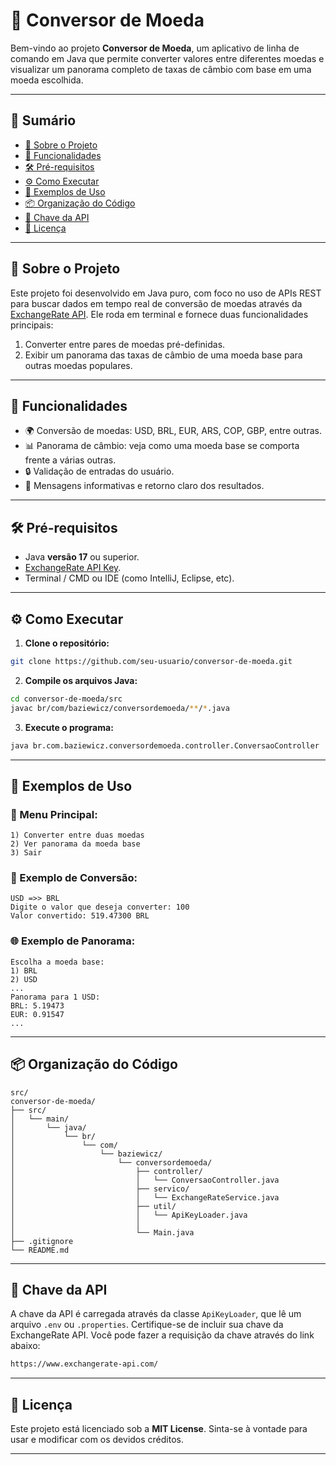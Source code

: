 # 💱 Conversor de Moeda

Bem-vindo ao projeto **Conversor de Moeda**, um aplicativo de linha de comando em Java que permite converter valores entre diferentes moedas e visualizar um panorama completo de taxas de câmbio com base em uma moeda escolhida.

---

## 📑 Sumário

- [📌 Sobre o Projeto](#-sobre-o-projeto)
- [🚀 Funcionalidades](#-funcionalidades)
- [🛠️ Pré-requisitos](#️-pré-requisitos)
- [⚙️ Como Executar](#️-como-executar)
- [🧪 Exemplos de Uso](#-exemplos-de-uso)
- [📦 Organização do Código](#-organização-do-código)
- [🔐 Chave da API](#-chave-da-api)
- [📃 Licença](#-licença)

---

## 📌 Sobre o Projeto

Este projeto foi desenvolvido em Java puro, com foco no uso de APIs REST para buscar dados em tempo real de conversão de moedas através da [ExchangeRate API](https://www.exchangerate-api.com/). 
Ele roda em terminal e fornece duas funcionalidades principais:

1. Converter entre pares de moedas pré-definidas.
2. Exibir um panorama das taxas de câmbio de uma moeda base para outras moedas populares.

---

## 🚀 Funcionalidades

- 🌍 Conversão de moedas: USD, BRL, EUR, ARS, COP, GBP, entre outras.
- 📊 Panorama de câmbio: veja como uma moeda base se comporta frente a várias outras.
- 🔒 Validação de entradas do usuário.
- 💬 Mensagens informativas e retorno claro dos resultados.

---

## 🛠️ Pré-requisitos

- Java **versão 17** ou superior.
- [ExchangeRate API Key](https://www.exchangerate-api.com/).
- Terminal / CMD ou IDE (como IntelliJ, Eclipse, etc).

---

## ⚙️ Como Executar

1. **Clone o repositório:**

```bash
git clone https://github.com/seu-usuario/conversor-de-moeda.git
```

2. **Compile os arquivos Java:**

```bash
cd conversor-de-moeda/src
javac br/com/baziewicz/conversordemoeda/**/*.java
```

3. **Execute o programa:**

```bash
java br.com.baziewicz.conversordemoeda.controller.ConversaoController
```

---

## 🧪 Exemplos de Uso

### 🎯 Menu Principal:

```
1) Converter entre duas moedas
2) Ver panorama da moeda base
3) Sair
```

### 💱 Exemplo de Conversão:

```
USD =>> BRL
Digite o valor que deseja converter: 100
Valor convertido: 519.47300 BRL
```

### 🌐 Exemplo de Panorama:

```
Escolha a moeda base:
1) BRL
2) USD
...
Panorama para 1 USD:
BRL: 5.19473
EUR: 0.91547
...
```

---

## 📦 Organização do Código

```
src/
conversor-de-moeda/
├── src/
│   └── main/
│       └── java/
│           └── br/
│               └── com/
│                   └── baziewicz/
│                       └── conversordemoeda/
│                           ├── controller/
│                           │   └── ConversaoController.java
│                           ├── servico/
│                           │   └── ExchangeRateService.java
│                           ├── util/
│                           │   └── ApiKeyLoader.java
│                           │
│                           └── Main.java
├── .gitignore
└── README.md
```

---

## 🔐 Chave da API

A chave da API é carregada através da classe `ApiKeyLoader`, que lê um arquivo `.env` ou `.properties`. Certifique-se de incluir sua chave da ExchangeRate API.
Você pode fazer a requisição da chave através do link abaixo:
```bash
https://www.exchangerate-api.com/
```
---

## 📃 Licença

Este projeto está licenciado sob a **MIT License**. Sinta-se à vontade para usar e modificar com os devidos créditos.

---
